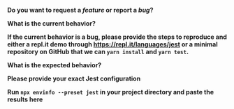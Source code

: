 <!-- 
THIS IS NOT A HELP FORUM. 
If you are experiencing problems with setting up Jest, please make sure to visit our Help page: 
https://facebook.github.io/jest/help.html
-->

<!-- 
Before creating an issue please check the following:
* you are using the latest version of Jest
* try re-installing your node_modules folder 
* run Jest once with `--no-cache` to see if that fixes the problem you are experiencing. 
-->

**Do you want to request a _feature_ or report a _bug_?**

**What is the current behavior?**

**If the current behavior is a bug, please provide the steps to reproduce and
either a repl.it demo through https://repl.it/languages/jest or a minimal
repository on GitHub that we can `yarn install` and `yarn test`.**

**What is the expected behavior?**

**Please provide your exact Jest configuration**

**Run `npx envinfo --preset jest` in your project directory and paste the
results here**
